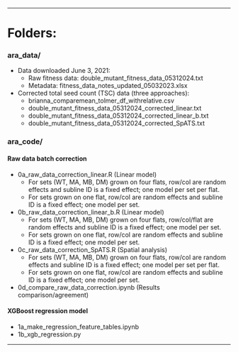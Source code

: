 --------------------------------------------------------------------------------
# Folders:
### ara_data/
- Data downloaded June 3, 2021:
    - Raw fitness data: double_mutant_fitness_data_05312024.txt
    - Metadata: fitness_data_notes_updated_05032023.xlsx
- Corrected total seed count (TSC) data (three approaches):
    - brianna_comparemean_tolmer_df_withrelative.csv
    - double_mutant_fitness_data_05312024_corrected_linear.txt
    - double_mutant_fitness_data_05312024_corrected_linear_b.txt
    - double_mutant_fitness_data_05312024_corrected_SpATS.txt

### ara_code/
#### Raw data batch correction
- 0a_raw_data_correction_linear.R (Linear model)
    - For sets (WT, MA, MB, DM) grown on four flats, row/col are random effects and subline ID is a fixed effect; one model per set per flat.
    - For sets grown on one flat, row/col are random effects and subline ID is a fixed effect; one model per set.
- 0b_raw_data_correction_linear_b.R (Linear model)
    - For sets (WT, MA, MB, DM) grown on four flats, row/col/flat are random effects and subline ID is a fixed effect; one model per set.
    - For sets grown on one flat, row/col are random effects and subline ID is a fixed effect; one model per set.
- 0c_raw_data_correction_SpATS.R (Spatial analysis)
    - For sets (WT, MA, MB, DM) grown on four flats, row/col are random effects and subline ID is a fixed effect; one model per set per flat.
    - For sets grown on one flat, row/col are random effects and subline ID is a fixed effect; one model per set.
- 0d_compare_raw_data_correction.ipynb (Results comparison/agreement)

#### XGBoost regression model
- 1a_make_regression_feature_tables.ipynb
- 1b_xgb_regression.py

--------------------------------------------------------------------------------